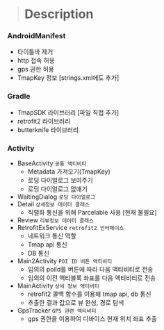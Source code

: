 > # Description

### AndroidManifest
- 타이틀바 제거
- http 접속 허용
- gps 권한 허용  
- TmapKey 정보 [strings.xml에도 추가]

### Gradle
- TmapSDK 라이브러리 [파일 직접 추가]
- retrofit2 라이브러리
- butterknife 라이브러리

### Activity
- BaseActivity `공통 액티비티`
  - Metadata 가져오기(TmapKey)
  - 로딩 다이얼로그 보여주기
  - 로딩 다이얼로그 없애기
- WaitingDialog `로딩 다이얼로그`
- Detail `상세정보 데이터 클래스`
  - 직렬화 통신을 위해 Parcelable 사용 [현재 불필요]
- Review `리뷰정보 데이터 클래스`
- RetrofitExService `retrofit2 인터페이스`
  - 네트워크 통신 역할
  - Tmap api 통신
  - DB 통신
- Main2Activity `POI ID 버튼 액티비티`
  - 임의의 poiId를 버튼에 따라 다음 액티비티로 전송
  - 임의의 이전 액티블록 좌표를 다음 액티비티로 전송
- MainActivity `상세 정보 액티비티`
  - retrofit2 콜백 함수를 이용해 tmap api, db 통신
  - 추출한 결과 값으로 뷰 완성, 경로 탐색
- GpsTracker `GPS 관련 액티비티`
  - gps 권한을 이용하여 디바이스 현재 위치 좌표 추출
